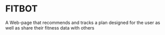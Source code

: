 # FITBOT
A Web-page that recommends and tracks a plan designed for the user as well as share their fitness data with others
